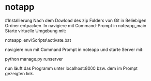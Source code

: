 # notapp
#Installierung
Nach dem Dowload des zip Folders von Git in Beliebigen Ordner entpacken.
In navigiere mit Command-Prompt in noteapp_main
Starte virtuelle Umgebung mit:

noteapp_env\Scripts\activate.bat

navigiere nun mit Command Prompt in noteapp und starte Server mit:

python manage.py runserver

nun läuft das Programm unter localhost:8000 bzw. dem im Prompt gezeigten link.
